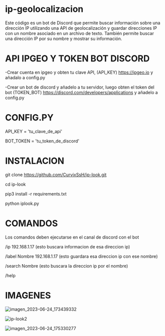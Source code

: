 # ip-geolocalizacion 
Este código es un bot de Discord que permite buscar información sobre una dirección IP utilizando una API de geolocalización y guardar direcciones IP con un nombre asociado en un archivo de texto. También permite buscar una dirección IP por su nombre y mostrar su información.

# API IPGEO Y TOKEN BOT DISCORD

-Crear cuenta en ipgeo y obten tu clave API, (API_KEY) https://ipgeo.io y añadalo a config.py

-Crear un bot de discord y añadelo a tu servidor, luego obten el token del bot 
(TOKEN_BOT) https://discord.com/developers/applications y añadelo a config.py

# CONFIG.PY

API_KEY = 'tu_clave_de_api'

BOT_TOKEN = 'tu_token_de_discord'

# INSTALACION

git clone https://github.com/CurvixSsH/ip-look.git

cd ip-look

pip3 install -r requirements.txt

python iplook.py

# COMANDOS

Los comandos deben ejecutarse en el canal de discord con el bot 

/ip 192.168.1.17  (esto buscara informacion de esa direccion ip)

/label Nombre 192.168.1.17  (esto guardara esa direccion ip con ese nombre)

/search Nombre  (esto buscara la direccion ip por el nombre)

/help

# IMAGENES 

![imagen_2023-06-24_173439332](https://github.com/CurvixSsH/ip-look/assets/127477293/02b498fd-d3a8-49c0-b843-b72d39ae9c06)

![ip-look2](https://github.com/CurvixSsH/ip-look/assets/127477293/afdd868d-8976-4186-acef-3e29a8c108c0)

![imagen_2023-06-24_175330277](https://github.com/CurvixSsH/ip-look/assets/127477293/7b87ae9f-f20f-4682-a09d-ca0395936769)



